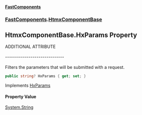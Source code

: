 #### [FastComponents](FastComponents.md 'FastComponents')
### [FastComponents](FastComponents.md 'FastComponents').[HtmxComponentBase](FastComponents.HtmxComponentBase.md 'FastComponents.HtmxComponentBase')

## HtmxComponentBase.HxParams Property

ADDITIONAL ATTRIBUTE<br/>  
------------------------------<br/>  
Filters the parameters that will be submitted with a request.

```csharp
public string? HxParams { get; set; }
```

Implements [HxParams](FastComponents.IHxAdditionalAttributes.HxParams.md 'FastComponents.IHxAdditionalAttributes.HxParams')

#### Property Value
[System.String](https://docs.microsoft.com/en-us/dotnet/api/System.String 'System.String')